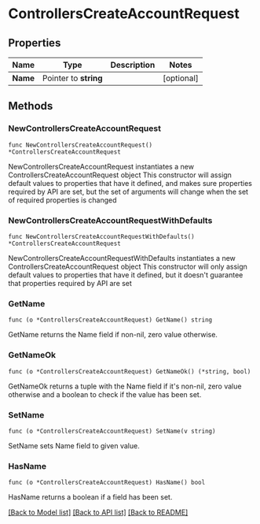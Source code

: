 # ControllersCreateAccountRequest

## Properties

Name | Type | Description | Notes
------------ | ------------- | ------------- | -------------
**Name** | Pointer to **string** |  | [optional] 

## Methods

### NewControllersCreateAccountRequest

`func NewControllersCreateAccountRequest() *ControllersCreateAccountRequest`

NewControllersCreateAccountRequest instantiates a new ControllersCreateAccountRequest object
This constructor will assign default values to properties that have it defined,
and makes sure properties required by API are set, but the set of arguments
will change when the set of required properties is changed

### NewControllersCreateAccountRequestWithDefaults

`func NewControllersCreateAccountRequestWithDefaults() *ControllersCreateAccountRequest`

NewControllersCreateAccountRequestWithDefaults instantiates a new ControllersCreateAccountRequest object
This constructor will only assign default values to properties that have it defined,
but it doesn't guarantee that properties required by API are set

### GetName

`func (o *ControllersCreateAccountRequest) GetName() string`

GetName returns the Name field if non-nil, zero value otherwise.

### GetNameOk

`func (o *ControllersCreateAccountRequest) GetNameOk() (*string, bool)`

GetNameOk returns a tuple with the Name field if it's non-nil, zero value otherwise
and a boolean to check if the value has been set.

### SetName

`func (o *ControllersCreateAccountRequest) SetName(v string)`

SetName sets Name field to given value.

### HasName

`func (o *ControllersCreateAccountRequest) HasName() bool`

HasName returns a boolean if a field has been set.


[[Back to Model list]](../README.md#documentation-for-models) [[Back to API list]](../README.md#documentation-for-api-endpoints) [[Back to README]](../README.md)


